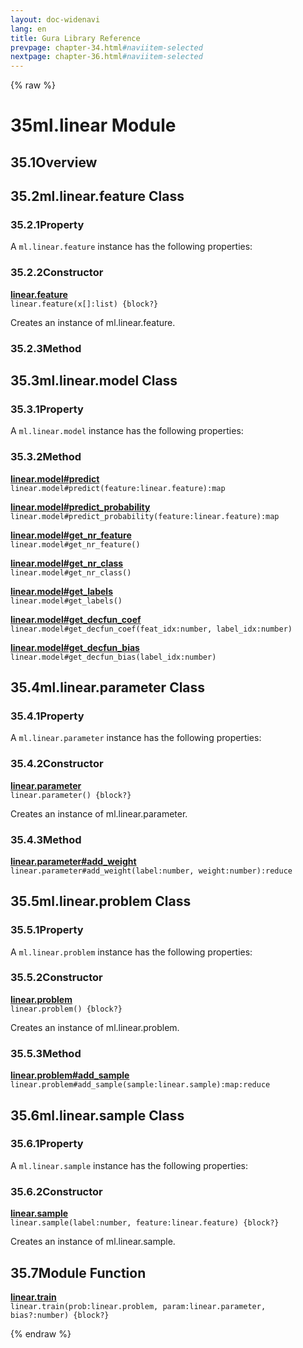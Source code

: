 ```yaml
---
layout: doc-widenavi
lang: en
title: Gura Library Reference
prevpage: chapter-34.html#naviitem-selected
nextpage: chapter-36.html#naviitem-selected
---
```

{% raw %}
<h1><span class="caption-index-1">35</span>ml.linear Module</h1>
<h2><span class="caption-index-2">35.1</span><a name="anchor-35-1"></a>Overview</h2>
<h2><span class="caption-index-2">35.2</span><a name="anchor-35-2"></a>ml.linear.feature Class</h2>
<h3><span class="caption-index-3">35.2.1</span><a name="anchor-35-2-1"></a>Property</h3>
<p>
A <code class="highlighter-rouge">ml.linear.feature</code> instance has the following properties:
</p>
<h3><span class="caption-index-3">35.2.2</span><a name="anchor-35-2-2"></a>Constructor</h3>
<p>
<div><strong style="text-decoration:underline">linear.feature</strong></div>
<div style="margin-bottom:1em"><code>linear.feature(x[]:list) {block?}</code></div>
Creates an instance of ml.linear.feature.
</p>
<h3><span class="caption-index-3">35.2.3</span><a name="anchor-35-2-3"></a>Method</h3>
<h2><span class="caption-index-2">35.3</span><a name="anchor-35-3"></a>ml.linear.model Class</h2>
<h3><span class="caption-index-3">35.3.1</span><a name="anchor-35-3-1"></a>Property</h3>
<p>
A <code class="highlighter-rouge">ml.linear.model</code> instance has the following properties:
</p>
<h3><span class="caption-index-3">35.3.2</span><a name="anchor-35-3-2"></a>Method</h3>
<p>
<div><strong style="text-decoration:underline">linear.model#predict</strong></div>
<div style="margin-bottom:1em"><code>linear.model#predict(feature:linear.feature):map</code></div>

</p>
<p>
<div><strong style="text-decoration:underline">linear.model#predict_probability</strong></div>
<div style="margin-bottom:1em"><code>linear.model#predict_probability(feature:linear.feature):map</code></div>

</p>
<p>
<div><strong style="text-decoration:underline">linear.model#get_nr_feature</strong></div>
<div style="margin-bottom:1em"><code>linear.model#get_nr_feature()</code></div>

</p>
<p>
<div><strong style="text-decoration:underline">linear.model#get_nr_class</strong></div>
<div style="margin-bottom:1em"><code>linear.model#get_nr_class()</code></div>

</p>
<p>
<div><strong style="text-decoration:underline">linear.model#get_labels</strong></div>
<div style="margin-bottom:1em"><code>linear.model#get_labels()</code></div>

</p>
<p>
<div><strong style="text-decoration:underline">linear.model#get_decfun_coef</strong></div>
<div style="margin-bottom:1em"><code>linear.model#get_decfun_coef(feat_idx:number, label_idx:number)</code></div>

</p>
<p>
<div><strong style="text-decoration:underline">linear.model#get_decfun_bias</strong></div>
<div style="margin-bottom:1em"><code>linear.model#get_decfun_bias(label_idx:number)</code></div>

</p>
<h2><span class="caption-index-2">35.4</span><a name="anchor-35-4"></a>ml.linear.parameter Class</h2>
<h3><span class="caption-index-3">35.4.1</span><a name="anchor-35-4-1"></a>Property</h3>
<p>
A <code class="highlighter-rouge">ml.linear.parameter</code> instance has the following properties:
</p>
<h3><span class="caption-index-3">35.4.2</span><a name="anchor-35-4-2"></a>Constructor</h3>
<p>
<div><strong style="text-decoration:underline">linear.parameter</strong></div>
<div style="margin-bottom:1em"><code>linear.parameter() {block?}</code></div>
Creates an instance of ml.linear.parameter.
</p>
<h3><span class="caption-index-3">35.4.3</span><a name="anchor-35-4-3"></a>Method</h3>
<p>
<div><strong style="text-decoration:underline">linear.parameter#add_weight</strong></div>
<div style="margin-bottom:1em"><code>linear.parameter#add_weight(label:number, weight:number):reduce</code></div>

</p>
<h2><span class="caption-index-2">35.5</span><a name="anchor-35-5"></a>ml.linear.problem Class</h2>
<h3><span class="caption-index-3">35.5.1</span><a name="anchor-35-5-1"></a>Property</h3>
<p>
A <code class="highlighter-rouge">ml.linear.problem</code> instance has the following properties:
</p>
<h3><span class="caption-index-3">35.5.2</span><a name="anchor-35-5-2"></a>Constructor</h3>
<p>
<div><strong style="text-decoration:underline">linear.problem</strong></div>
<div style="margin-bottom:1em"><code>linear.problem() {block?}</code></div>
Creates an instance of ml.linear.problem.
</p>
<h3><span class="caption-index-3">35.5.3</span><a name="anchor-35-5-3"></a>Method</h3>
<p>
<div><strong style="text-decoration:underline">linear.problem#add_sample</strong></div>
<div style="margin-bottom:1em"><code>linear.problem#add_sample(sample:linear.sample):map:reduce</code></div>

</p>
<h2><span class="caption-index-2">35.6</span><a name="anchor-35-6"></a>ml.linear.sample Class</h2>
<h3><span class="caption-index-3">35.6.1</span><a name="anchor-35-6-1"></a>Property</h3>
<p>
A <code class="highlighter-rouge">ml.linear.sample</code> instance has the following properties:
</p>
<h3><span class="caption-index-3">35.6.2</span><a name="anchor-35-6-2"></a>Constructor</h3>
<p>
<div><strong style="text-decoration:underline">linear.sample</strong></div>
<div style="margin-bottom:1em"><code>linear.sample(label:number, feature:linear.feature) {block?}</code></div>
Creates an instance of ml.linear.sample.
</p>
<h2><span class="caption-index-2">35.7</span><a name="anchor-35-7"></a>Module Function</h2>
<p>
<div><strong style="text-decoration:underline">linear.train</strong></div>
<div style="margin-bottom:1em"><code>linear.train(prob:linear.problem, param:linear.parameter, bias?:number) {block?}</code></div>

</p>
{% endraw %}
